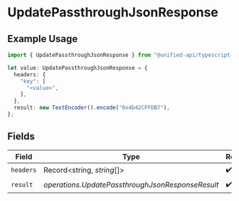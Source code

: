 # UpdatePassthroughJsonResponse

## Example Usage

```typescript
import { UpdatePassthroughJsonResponse } from "@unified-api/typescript-sdk/sdk/models/operations";

let value: UpdatePassthroughJsonResponse = {
  headers: {
    "key": [
      "<value>",
    ],
  },
  result: new TextEncoder().encode("0x4b42CFFDB7"),
};
```

## Fields

| Field                                            | Type                                             | Required                                         | Description                                      |
| ------------------------------------------------ | ------------------------------------------------ | ------------------------------------------------ | ------------------------------------------------ |
| `headers`                                        | Record<string, *string*[]>                       | :heavy_check_mark:                               | N/A                                              |
| `result`                                         | *operations.UpdatePassthroughJsonResponseResult* | :heavy_check_mark:                               | N/A                                              |